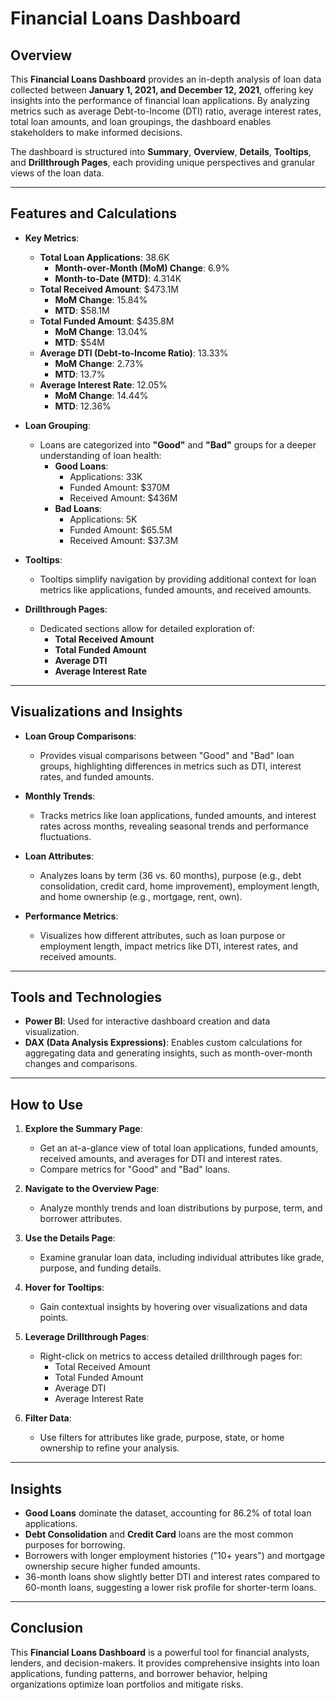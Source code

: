 # Financial Loans Dashboard  

## Overview  
This **Financial Loans Dashboard** provides an in-depth analysis of loan data collected between **January 1, 2021, and December 12, 2021**, offering key insights into the performance of financial loan applications. By analyzing metrics such as average Debt-to-Income (DTI) ratio, average interest rates, total loan amounts, and loan groupings, the dashboard enables stakeholders to make informed decisions.  

The dashboard is structured into **Summary**, **Overview**, **Details**, **Tooltips**, and **Drillthrough Pages**, each providing unique perspectives and granular views of the loan data.  

---

## Features and Calculations  
- **Key Metrics**:  
  - **Total Loan Applications**: 38.6K  
    - **Month-over-Month (MoM) Change**: 6.9%  
    - **Month-to-Date (MTD)**: 4.314K  
  - **Total Received Amount**: $473.1M  
    - **MoM Change**: 15.84%  
    - **MTD**: $58.1M  
  - **Total Funded Amount**: $435.8M  
    - **MoM Change**: 13.04%  
    - **MTD**: $54M  
  - **Average DTI (Debt-to-Income Ratio)**: 13.33%  
    - **MoM Change**: 2.73%  
    - **MTD**: 13.7%  
  - **Average Interest Rate**: 12.05%  
    - **MoM Change**: 14.44%  
    - **MTD**: 12.36%  

- **Loan Grouping**:  
  - Loans are categorized into **"Good"** and **"Bad"** groups for a deeper understanding of loan health:  
    - **Good Loans**:  
      - Applications: 33K  
      - Funded Amount: $370M  
      - Received Amount: $436M  
    - **Bad Loans**:  
      - Applications: 5K  
      - Funded Amount: $65.5M  
      - Received Amount: $37.3M  

- **Tooltips**:  
  - Tooltips simplify navigation by providing additional context for loan metrics like applications, funded amounts, and received amounts.  

- **Drillthrough Pages**:  
  - Dedicated sections allow for detailed exploration of:  
    - **Total Received Amount**  
    - **Total Funded Amount**  
    - **Average DTI**  
    - **Average Interest Rate**  

---

## Visualizations and Insights  
- **Loan Group Comparisons**:  
  - Provides visual comparisons between "Good" and "Bad" loan groups, highlighting differences in metrics such as DTI, interest rates, and funded amounts.  

- **Monthly Trends**:  
  - Tracks metrics like loan applications, funded amounts, and interest rates across months, revealing seasonal trends and performance fluctuations.  

- **Loan Attributes**:  
  - Analyzes loans by term (36 vs. 60 months), purpose (e.g., debt consolidation, credit card, home improvement), employment length, and home ownership (e.g., mortgage, rent, own).  

- **Performance Metrics**:  
  - Visualizes how different attributes, such as loan purpose or employment length, impact metrics like DTI, interest rates, and received amounts.  

---

## Tools and Technologies  
- **Power BI**: Used for interactive dashboard creation and data visualization.  
- **DAX (Data Analysis Expressions)**: Enables custom calculations for aggregating data and generating insights, such as month-over-month changes and comparisons.  

---

## How to Use  
1. **Explore the Summary Page**:  
   - Get an at-a-glance view of total loan applications, funded amounts, received amounts, and averages for DTI and interest rates.  
   - Compare metrics for "Good" and "Bad" loans.  

2. **Navigate to the Overview Page**:  
   - Analyze monthly trends and loan distributions by purpose, term, and borrower attributes.  

3. **Use the Details Page**:  
   - Examine granular loan data, including individual attributes like grade, purpose, and funding details.  

4. **Hover for Tooltips**:  
   - Gain contextual insights by hovering over visualizations and data points.  

5. **Leverage Drillthrough Pages**:  
   - Right-click on metrics to access detailed drillthrough pages for:  
     - Total Received Amount  
     - Total Funded Amount  
     - Average DTI  
     - Average Interest Rate  

6. **Filter Data**:  
   - Use filters for attributes like grade, purpose, state, or home ownership to refine your analysis.  

---

## Insights  
- **Good Loans** dominate the dataset, accounting for 86.2% of total loan applications.  
- **Debt Consolidation** and **Credit Card** loans are the most common purposes for borrowing.  
- Borrowers with longer employment histories ("10+ years") and mortgage ownership secure higher funded amounts.  
- 36-month loans show slightly better DTI and interest rates compared to 60-month loans, suggesting a lower risk profile for shorter-term loans.  

---

## Conclusion  
This **Financial Loans Dashboard** is a powerful tool for financial analysts, lenders, and decision-makers. It provides comprehensive insights into loan applications, funding patterns, and borrower behavior, helping organizations optimize loan portfolios and mitigate risks.  
